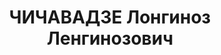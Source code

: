 ---
title: ЧИЧАВАДЗЕ Лонгиноз Ленгинозович
description: "Род. в 1889, Телавский район, с. Кисисхеви, грузин. Род занятий: к моменту\
  \ ареста работал заместителем начальника отдела снабжения Храмгэса. \n  Осужден\
  \ Тройкой при НКВД ГССР 10.12.1937. Мера наказания: расстрел с конфискацией личного\
  \ имущества"
---